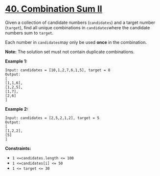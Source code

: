 # [40. Combination Sum II](https://leetcode.com/problems/combination-sum-ii/description/)

Given a collection of candidate numbers (`candidates`) and a target number (`target`), find all unique combinations in `candidates`where the candidate numbers sum to `target`.

Each number in `candidates`may only be used **once**  in the combination.

**Note:** The solution set must not contain duplicate combinations.

**Example 1:** 

```
Input: candidates = [10,1,2,7,6,1,5], target = 8
Output: 
[
[1,1,6],
[1,2,5],
[1,7],
[2,6]
]
```

**Example 2:** 

```
Input: candidates = [2,5,2,1,2], target = 5
Output: 
[
[1,2,2],
[5]
]
```

**Constraints:** 

- `1 <=candidates.length <= 100`
- `1 <=candidates[i] <= 50`
- `1 <= target <= 30`

